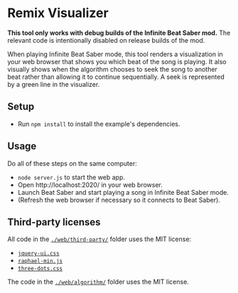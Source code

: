 # Remix Visualizer

**This tool only works with debug builds of the Infinite Beat Saber mod.** The relevant code is intentionally disabled on release builds of the mod.

When playing Infinite Beat Saber mode, this tool renders a visualization in your web browser that shows you which beat of the song is playing. It also visually shows when the algorithm chooses to seek the song to another beat rather than allowing it to continue sequentially. A seek is represented by a green line in the visualizer.

## Setup
- Run `npm install` to install the example's dependencies.

## Usage
Do all of these steps on the same computer:

- `node server.js` to start the web app.
- Open http://localhost:2020/ in your web browser.
- Launch Beat Saber and start playing a song in Infinite Beat Saber mode.
- (Refresh the web browser if necessary so it connects to Beat Saber).

## Third-party licenses
All code in the [`./web/third-party/`](./web/third-party/) folder uses the MIT license:

- [`jquery-ui.css`](./web/third-party/jquery-ui.css)
- [`raphael-min.js`](./web/third-party/raphael-min.js)
- [`three-dots.css`](./web/third-party/three-dots.css)

The code in the [`./web/algorithm/`](./web/algorithm/) folder uses the MIT license.
